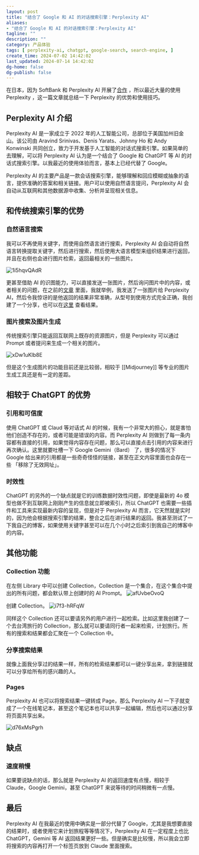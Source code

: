 ```yaml
---
layout: post
title: "结合了 Google 和 AI 的对话搜索引擎：Perplexity AI"
aliases:
- "结合了 Google 和 AI 的对话搜索引擎：Perplexity AI"
tagline: ""
description: ""
category: 产品体验
tags: [ perplexity-ai, chatgpt, google-search, search-engine, ]
create_time: 2024-07-02 14:42:02
last_updated: 2024-07-14 14:42:02
dg-home: false
dg-publish: false
---
```


在日本，因为 SoftBank 和 Perplexity AI 开展了[合作](https://japan.einverne.info/p/195.html) ，所以最近大量的使用 Perplexity ，这一篇文章就总结一下 Perplexity 的优势和使用技巧。

## Perplexity AI 介绍

Perplexity AI 是一家成立于 2022 年的人工智能公司，总部位于美国加州旧金山。该公司由 Aravind Srinivas、Denis Yarats、Johnny Ho 和 Andy Konwinski 共同创立，致力于开发基于人工智能的对话式搜索引擎。如果简单的去理解，可以将 Perplexity AI 认为是一个结合了 Google 和 ChatGPT 等 AI 的对话式搜索引擎。以我最近的使用体验而言，基本上已经代替了 Google。

Perplexity AI 的主要产品是一款会话搜索引擎，能够理解和回应模糊或抽象的语言，提供准确的答案和相关链接。用户可以使用自然语言提问，Perplexity AI 会自动从互联网和其他数据源中收集、分析并呈现相关信息。

## 和传统搜索引擎的优势

### 自然语言搜索

我可以不再使用关键字，而使用自然语言进行搜索，Perplexity AI 会自动将自然语言转换提取关键字，然后进行搜索，然后使用大语言模型来组织结果进行返回，并且在右侧也会进行图片检索，返回最相关的一些图片。

![1i5hqvQAdR](https://pic.einverne.info/images/1i5hqvQAdR.png)

更甚至借助 AI 的识图能力，可以直接发送一张图片，然后询问图片中的内容，或者相关的问题，在之前的[文章](https://japan.einverne.info/p/195.html) 里面，我就举例，我发送了一张图片给 Perplexity AI，然后令我惊讶的是他返回的结果非常准确，从型号到使用方式完全正确，我创建了一个分享，也可以在[这里](https://www.perplexity.ai/search/a.d7lw2eTDS3LVelPkeWyw#0) 查看结果。

### 图片搜索及图片生成

传统搜索引擎只能返回互联网上既存的资源图片，但是 Perplexity 可以通过 Prompt 或者提问来生成一个相关的图片。

![xDw1uKlb8E](https://pic.einverne.info/images/xDw1uKlb8E.png)

但是这个生成图片的功能目前还是比较弱，相较于 [[Midjourney]] 等专业的图片生成工具还是有一定的差距。

## 相较于 ChatGPT 的优势

### 引用和可信度

使用 ChatGPT 或 Claud 等对话式 AI 的时候，我有一个非常大的担心，就是害怕他们创造不存在的，或者可能是错误的内容。而 Perplexity AI 则做到了每一条内容都有直接的引用，如果觉得内容存在问题，那么可以直接点击引用的内容来进行再次确认。这里就要吐槽一下 Google Gemini（Bard） 了，很多的情况下 Google 给出来的引用都是一些奇奇怪怪的链接，甚至在正文内容里面也会存在一些 「移除了无效网址」。

### 时效性

ChatGPT 的另外的一个缺点就是它的训练数据时效性问题，即使是最新的 4o 模型也做不到互联网上刚刚产生的信息就立即被索引，所以 ChatGPT 也需要一些插件和工具来实现最新内容的呈现，但是对于 Perplexity AI 而言，它天然就是实时的，因为他会根据搜索引擎的结果，整合之后在进行结果的返回。我甚至测试了一下我自己的博客，如果使用关键字甚至可以在几个小时之后索引到我自己的博客中的内容。

## 其他功能

### Collection 功能

在左侧 Library 中可以创建 Collection，Collection 是一个集合，在这个集合中提出的所有问题，都会默认带上创建时的 AI Prompt。
![afUvbeOvoQ](https://pic.einverne.info/images/afUvbeOvoQ.png)

创建 Collection。
![i7f3-hRFqW](https://pic.einverne.info/images/i7f3-hRFqW.png)

同样这个 Collection 还可以要请另外的用户进行一起检索。比如这里我创建了一个去台湾旅行的 Collection，那么就可以要请同行者一起来检索，计划旅行。所有的搜索和结果都会汇聚在一个 Collection 中。

### 分享搜索结果

就像上面我分享过的结果一样，所有的检索结果都可以一键分享出来，拿到链接就可以分享给所有的感兴趣的人。

### Pages

Perplexity AI 也可以将搜索结果一键转成 Page，那么 Perplexity AI 一下子就变成了一个在线笔记本，甚至这个笔记本也可以共享一起编辑，然后也可以通过分享将页面共享出来。

![d76xMsPgrh](https://pic.einverne.info/images/d76xMsPgrh.png)

## 缺点

### 速度稍慢

如果要说缺点的话，那么就是 Perplexity AI 的返回速度有点慢，相较于 Claude，Google Gemini，甚至 ChatGPT 来说等待的时间稍微有一点慢。

## 最后

Perplexity AI 在我最近的使用中确实是一部分代替了 Google，尤其是我想要直接的结果时，或者使用它来计划旅程等等情况下，Perplexity AI 在一定程度上也比 ChatGPT，Gemini 等 AI 返回结果更好一些。但是确实是比较慢，所以我会立即将搜索的内容再打开一个标签页放到 Claude 里面搜索。
